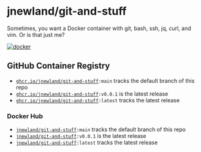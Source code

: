 # jnewland/git-and-stuff

Sometimes, you want a Docker container with git, bash, ssh, jq, curl, and vim. Or is that just me?

[![docker](https://github.com/jnewland/git-and-stuff/workflows/docker/badge.svg)](https://github.com/jnewland/git-and-stuff/actions?query=workflow%3Adocker)

## GitHub Container Registry

- <code>[ghcr.io/jnewland/git-and-stuff](https://github.com/users/jnewland/packages/container/package/git-and-stuff):main</code> tracks the default branch of this repo
- <code>[ghcr.io/jnewland/git-and-stuff](https://github.com/users/jnewland/packages/container/package/git-and-stuff):v0.0.1</code> is the latest release
- <code>[ghcr.io/jnewland/git-and-stuff](https://github.com/users/jnewland/packages/container/package/git-and-stuff):latest</code> tracks the latest release
### Docker Hub

- <code>[jnewland/git-and-stuff](https://hub.docker.com/r/jnewland/git-and-stuff):main</code> tracks the default branch of this repo
- <code>[jnewland/git-and-stuff](https://hub.docker.com/r/jnewland/git-and-stuff):v0.0.1</code> is the latest release
- <code>[jnewland/git-and-stuff](https://hub.docker.com/r/jnewland/git-and-stuff):latest</code> tracks the latest release
